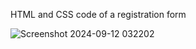 HTML and CSS code of a registration form

![Screenshot 2024-09-12 032202](https://github.com/user-attachments/assets/f2a10552-fcab-43ed-b6a9-8dd50e2b2e75)
